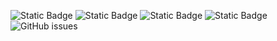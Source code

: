 ![Static Badge](https://img.shields.io/badge/blacklists-60-000000) ![Static Badge](https://img.shields.io/badge/blacklisted-3056813-cc0000) ![Static Badge](https://img.shields.io/badge/whitelisted-2244-00CC00) ![Static Badge](https://img.shields.io/badge/streaming_blacklist-28107-000000) ![GitHub issues](https://img.shields.io/github/issues/fabriziosalmi/blacklists)
